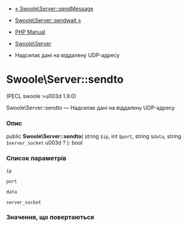 - [« Swoole\Server::sendMessage](swoole-server.sendmessage.md)
- [Swoole\Server::sendwait »](swoole-server.sendwait.md)

- [PHP Manual](index.md)
- [Swoole\Server](class.swoole-server.md)
- Надсилає дані на віддалену UDP-адресу

# Swoole\Server::sendto

(PECL swoole \>u003d 1.9.0)

Swoole\Server::sendto — Надсилає дані на віддалену UDP-адресу

### Опис

public **Swoole\Server::sendto**(
string `$ip`,
int `$port`,
string `$data`,
string `$server_socket` u003d ?
): bool

### Список параметрів

`ip`

`port`

`data`

`server_socket`

### Значення, що повертаються
